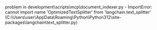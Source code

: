 problem in development\scripts\mcp\document_indexer.py - ImportError: cannot import name 'OptimizedTextSplitter' from 'langchain.text_splitter' (C:\Users\user\AppData\Roaming\Python\Python312\site-packages\langchain\text_splitter.py)
